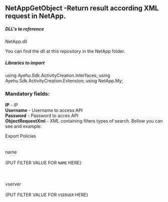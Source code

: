## NetAppGetObject -Return result according XML request in NetApp.

##### DLL's to reference
NetApp.dll  

You can find the dll at this repository in the NetApp folder.  

##### Libraries to import
using Ayehu.Sdk.ActivityCreation.Interfaces;
using Ayehu.Sdk.ActivityCreation.Extension;
using NetApp.My;  

### Mandatory fields:

**IP**					- IP  
**Username**			- Username to access API  
**Password**			- Password to acces API  
**ObjectRequestXml**	- XML containing filters types of search. Bellow you can see and example:  

<?xml version="1.0" encoding="UTF-8" standalone="no" ?>  
<ObjectName>Export Policies</ObjectName>  
<FilterItems>  
	<FilterItem>  
		<FilterName>name</FilterName>  
		<Valueitems>  
			<FilterValue>{PUT FILTER VALUE FOR `NAME` HERE}</FilterValue>  
		</Valueitems>  
	</FilterItem>  
	<FilterItem>  
		<FilterName>vserver</FilterName>  
		<Valueitems>  
			<FilterValue>{PUT FILTER VALUE FOR `VSERVER` HERE}</FilterValue>  
		</Valueitems>  
	</FilterItem>  
</FilterItems>  
